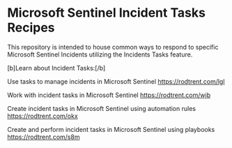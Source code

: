 # Microsoft Sentinel Incident Tasks Recipes

This repository is intended to house common ways to respond to specific Microsoft Sentinel Incidents utilizing the Incidents Tasks feature.

[b]Learn about Incident Tasks:[/b]

Use tasks to manage incidents in Microsoft Sentinel https://rodtrent.com/lgl

Work with incident tasks in Microsoft Sentinel https://rodtrent.com/wjb

Create incident tasks in Microsoft Sentinel using automation rules https://rodtrent.com/okx

Create and perform incident tasks in Microsoft Sentinel using playbooks https://rodtrent.com/s8m
